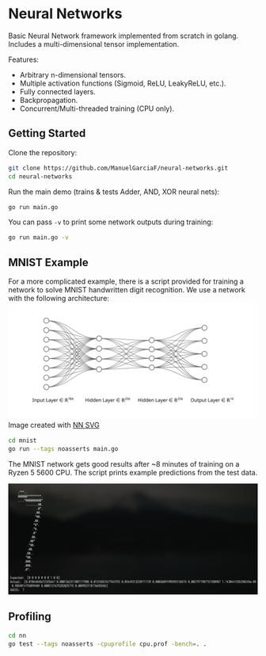 # Neural Networks

Basic Neural Network framework implemented from scratch in golang. Includes a multi-dimensional tensor implementation.


Features:
- Arbitrary n-dimensional tensors.
- Multiple activation functions (Sigmoid, ReLU, LeakyReLU, etc.).
- Fully connected layers.
- Backpropagation.
- Concurrent/Multi-threaded training (CPU only).

## Getting Started

Clone the repository:

``` sh
git clone https://github.com/ManuelGarciaF/neural-networks.git
cd neural-networks
```

Run the main demo (trains & tests Adder, AND, XOR neural nets):

``` sh
go run main.go
```

You can pass `-v` to print some network outputs during training:

``` sh
go run main.go -v
```

## MNIST Example
For a more complicated example, there is a script provided for training a network to solve MNIST handwritten digit recognition. We use a network with the following architecture:
![MNIST arch](public/mnist-arch.png)
Image created with [NN SVG](https://alexlenail.me/NN-SVG/index.html)

``` sh
cd mnist
go run --tags noasserts main.go
```

The MNIST network gets good results after ~8 minutes of training on a Ryzen 5 5600 CPU. The script prints example predictions from the test data.

![MNIST example output](public/screenshot.png)

## Profiling
``` sh
cd nn
go test --tags noasserts -cpuprofile cpu.prof -bench=. .
```
